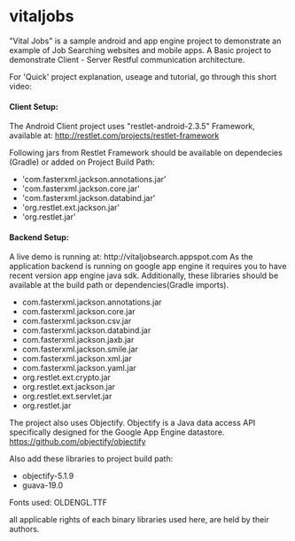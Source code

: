 # vitaljobs
"Vital Jobs" is a sample android and app engine project to demonstrate an example of Job Searching websites and mobile apps.
A Basic project to demonstrate Client - Server Restful communication architecture.

For 'Quick' project explanation, useage and tutorial, go through this short video: 

<h4>Client Setup:</h4>

The Android Client project uses "restlet-android-2.3.5" Framework, 
available at: http://restlet.com/projects/restlet-framework

Following jars from Restlet Framework should be available on dependecies (Gradle) or added on Project Build Path:
-  'com.fasterxml.jackson.annotations.jar'
-  'com.fasterxml.jackson.core.jar'
-  'com.fasterxml.jackson.databind.jar'
-  'org.restlet.ext.jackson.jar'
-  'org.restlet.jar'

<h4>Backend Setup:</h4>
A live demo is running at: http://vitaljobsearch.appspot.com 
As the application backend is running on google app engine it requires you to have recent version app engine java sdk.
Additionally, these libraries should be available at the build path or dependencies(Gradle imports).

- com.fasterxml.jackson.annotations.jar
- com.fasterxml.jackson.core.jar
- com.fasterxml.jackson.csv.jar
- com.fasterxml.jackson.databind.jar
- com.fasterxml.jackson.jaxb.jar
- com.fasterxml.jackson.smile.jar
- com.fasterxml.jackson.xml.jar
- com.fasterxml.jackson.yaml.jar
- org.restlet.ext.crypto.jar
- org.restlet.ext.jackson.jar
- org.restlet.ext.servlet.jar
- org.restlet.jar


The project also uses Objectify.
Objectify is a Java data access API specifically designed for the Google App Engine datastore.
https://github.com/objectify/objectify

Also add these libraries to project build path:

- objectify-5.1.9
- guava-19.0

Fonts used:
OLDENGL.TTF


all applicable rights of each binary libraries used here, are held by their authors. 


